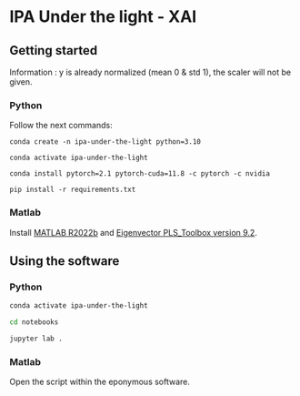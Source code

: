 # IPA Under the light - XAI

## Getting started
Information : y is already normalized (mean 0 & std 1), the scaler will not be given.

### Python
Follow the next commands:
```
conda create -n ipa-under-the-light python=3.10

conda activate ipa-under-the-light

conda install pytorch=2.1 pytorch-cuda=11.8 -c pytorch -c nvidia

pip install -r requirements.txt
```

### Matlab
Install [MATLAB R2022b](https://www.mathworks.com/products/new_products/release2022b.html) and [Eigenvector PLS_Toolbox version 9.2](https://wiki.eigenvector.com/index.php?title=Release_Notes_Version_9_2).

## Using the software

### Python

```bash
conda activate ipa-under-the-light

cd notebooks

jupyter lab .
```

### Matlab
Open the script within the eponymous software.
